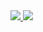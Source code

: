 <a href="https://portal.azure.com/#create/Microsoft.Template/uri/https%3A%2F%2Fraw.githubusercontent.com%2Fcemvarol%2FNewVnet01%2Fmaster%2FEUVnet2" target="_blank">
    <img src="http://azuredeploy.net/deploybutton.png"/>
</a>

<a href="http://armviz.io/#/?load=https%3A%2F%2Fraw.githubusercontent.com%2Fcemvarol%2FNewVnet01%2Fmaster%2FEUVnet2" target="_blank">
    <img src="http://armviz.io/visualizebutton.png"/>
</a>

